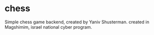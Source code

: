 # chess
Simple chess game backend, created by Yaniv Shusterman.
created in Magshimim, israel national cyber program.
